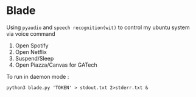 # Blade
Using `pyaudio` and `speech recognition(wit)` to control my ubuntu system via voice command
1. Open Spotify
2. Open Netflix
3. Suspend/Sleep
4. Open Piazza/Canvas for GATech

To run in daemon mode :

`python3 blade.py 'TOKEN' > stdout.txt 2>stderr.txt &`
